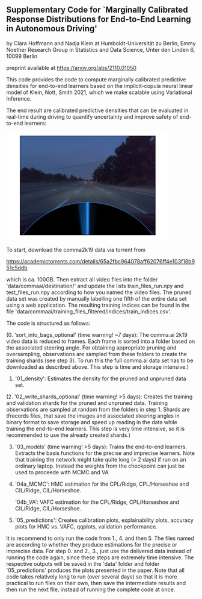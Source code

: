 ## Supplementary Code for `Marginally Calibrated Response Distributions for End-to-End Learning in Autonomous Driving' 
by Clara Hoffmann and Nadja Klein
at Humboldt-Universität zu Berlin, Emmy Noether Research Group in
Statistics and Data Science, Unter den Linden 6, 10099 Berlin

preprint available at https://arxiv.org/abs/2110.01050

This code provides the code to compute marginally calibrated predictive densities for end-to-end learners based on the implicit-copula neural linear model of Klein, Nott, Smith 2021, which we make scalable using Variational Inference.

The end result are calibrated predictive densities that can be evaluated in real-time during driving to quantify uncertainty and improve safety of end-to-end learners:


![](movie2.gif)


To start, download the comma2k19 data via torrent from

https://academictorrents.com/details/65a2fbc964078aff62076ff4e103f18b951c5ddb

which is ca. 100GB. Then extract all video files into the folder 'data/commaai/destination/'
and update the lists train_files_run.npy and test_files_run.npy according to how you named the video files.
The pruned data set was created by manually labelling one fifth of the entire 
data set using a web application. The resulting training indices can be found 
in the file 'data/commaai/training_files_filtered/indices/train_indices.csv'.

The code is structured as follows:

(0. 'sort_into_bags_optional' (time warning! ~7 days):
    The comma.ai 2k19 video data is reduced to frames. Each frame is sorted
    into a folder based on the associated steering angle. For obtaining appropriate
    pruning and oversampling, observations are sampled from these folders
    to create the training shards (see step 3). To run this the full comma.ai data set
    has to be downloaded as described above. This step is time and storage intensive.)

1. '01_density':
    Estimates the density for the pruned and unpruned data set.

(2. '02_write_shards_optional' (time warning! >5 days):
    Creates the training and validation shards for the pruned and unpruned data. 
    Training observations are sampled at random from the folders in step 1.
    Shards are tfrecords files, that save the images and associated steering angles 
    in binary format to save storage and speed up reading in the data while training the
    end-to-end learners. This step is very time intensive, so it is recommended to use
    the already created shards.)

3. '03_models' (time warning! >5 days):
    Trains the end-to-end learners. Extracts the basis functions for the precise and
    imprecise learners. Note that training the network might take quite long (> 2 days)
    if run on an ordinary laptop. Instead the weights from the checkpoint can just be used
    to proceede with MCMC and VA

4. '04a_MCMC':
    HMC estimation for the CPL/Ridge, CPL/Horseshoe and CIL/Ridge, CIL/Horseshoe.
   
   '04b_VA':
    VAFC estimation for the CPL/Ridge, CPL/Horseshoe and CIL/Ridge, CIL/Horseshoe.
    
5. '05_predictions':
    Creates calibration plots, explainability plots, accuracy plots for HMC vs. VAFC, qqplots,
    validation performance.
    
It is recommend to only run the code from 1., 4. and then 5. 
The files named are according to whether they produce estimations 
for the precise or imprecise data. For step 0. and 2., 3., just use the delivered data 
instead of running the code again, since these steps are extremely time intensive.
The respective outputs will be saved in the 'data' folder and folder '05_predictions'
produces the plots presented in the paper. Note that all code takes relatively long to run 
(over several days) so that it is more practical to run files on their own, then save the 
intermediate results and then run the next file, instead of running the complete code at once.







